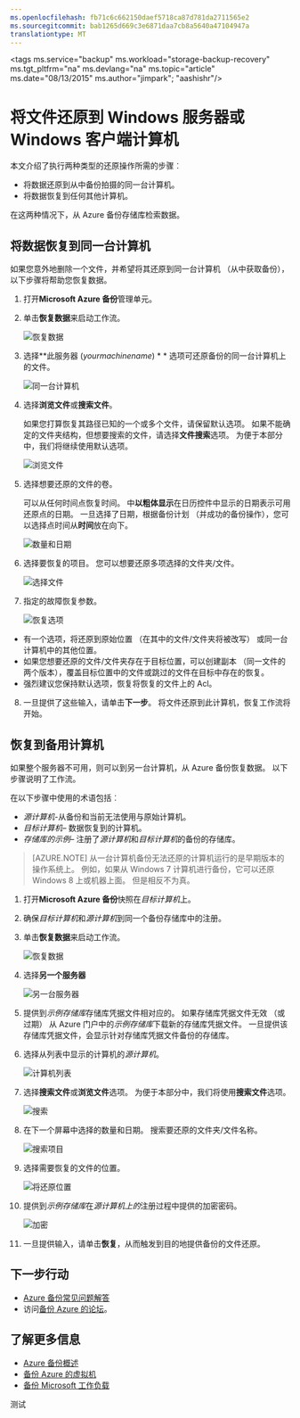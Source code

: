 ```yaml
---
ms.openlocfilehash: fb71c6c662150daef5718ca87d781da2711565e2
ms.sourcegitcommit: bab1265d669c3e6871daa7cb8a5640a47104947a
translationtype: MT
---
```

<properties
   pageTitle="从 Azure 数据还原到 Windows 服务器或 Windows 客户端 |Microsoft Azure"
   description="了解如何从 Windows 服务器或 Windows 客户端还原。"
   services="backup"
   documentationCenter=""
   authors="aashishr"
   manager="jwhit"
   editor=""/>

<tags
   ms.service="backup"
   ms.workload="storage-backup-recovery"
     ms.tgt_pltfrm="na"
     ms.devlang="na"
     ms.topic="article"
     ms.date="08/13/2015"
     ms.author="jimpark"; "aashishr"/>

# 将文件还原到 Windows 服务器或 Windows 客户端计算机
本文介绍了执行两种类型的还原操作所需的步骤︰

- 将数据还原到从中备份拍摄的同一台计算机。
- 将数据恢复到任何其他计算机。

在这两种情况下，从 Azure 备份存储库检索数据。

## 将数据恢复到同一台计算机
如果您意外地删除一个文件，并希望将其还原到同一台计算机 （从中获取备份），以下步骤将帮助您恢复数据。

1. 打开**Microsoft Azure 备份**管理单元。
2. 单击**恢复数据**来启动工作流。

    ![恢复数据](./media/backup-azure-restore-windows-server/recover.png)

3. 选择**此服务器 (*yourmachinename*) * * 选项可还原备份的同一台计算机上的文件。

    ![同一台计算机](./media/backup-azure-restore-windows-server/samemachine.png)

4. 选择**浏览文件**或**搜索文件**。

    如果您打算恢复其路径已知的一个或多个文件，请保留默认选项。 如果不能确定的文件夹结构，但想要搜索的文件，请选择**文件搜索**选项。 为便于本部分中，我们将继续使用默认选项。

    ![浏览文件](./media/backup-azure-restore-windows-server/browseandsearch.png)

5. 选择想要还原的文件的卷。

    可以从任何时间点恢复时间。 中**以粗体显示**在日历控件中显示的日期表示可用还原点的日期。 一旦选择了日期，根据备份计划 （并成功的备份操作），您可以选择点时间从**时间**放在向下。

    ![数量和日期](./media/backup-azure-restore-windows-server/volanddate.png)

6. 选择要恢复的项目。 您可以想要还原多项选择的文件夹/文件。

    ![选择文件](./media/backup-azure-restore-windows-server/selectfiles.png)

7. 指定的故障恢复参数。

    ![恢复选项](./media/backup-azure-restore-windows-server/recoveroptions.png)

  - 有一个选项，将还原到原始位置 （在其中的文件/文件夹将被改写） 或同一台计算机中的其他位置。
  - 如果您想要还原的文件/文件夹存在于目标位置，可以创建副本 （同一文件的两个版本），覆盖目标位置中的文件或跳过的文件在目标中存在的恢复。
  - 强烈建议您保持默认选项，恢复将恢复的文件上的 Acl。

8. 一旦提供了这些输入，请单击**下一步**。 将文件还原到此计算机，恢复工作流将开始。

## 恢复到备用计算机
如果整个服务器不可用，则可以到另一台计算机，从 Azure 备份恢复数据。 以下步骤说明了工作流。  

在以下步骤中使用的术语包括︰

- *源计算机*-从备份和当前无法使用与原始计算机。
- *目标计算机*– 数据恢复到的计算机。
- *存储库的示例*– 注册了*源计算机*和*目标计算机*的备份的存储库。 <br/>

> [AZURE.NOTE] 从一台计算机备份无法还原的计算机运行的是早期版本的操作系统上。 例如，如果从 Windows 7 计算机进行备份，它可以还原 Windows 8 上或机器上面。 但是相反不为真。

1. 打开**Microsoft Azure 备份**快照在*目标计算机*上。
2. 确保*目标计算机*和*源计算机*到同一个备份存储库中的注册。
3. 单击**恢复数据**来启动工作流。

    ![恢复数据](./media/backup-azure-restore-windows-server/recover.png)

4. 选择**另一个服务器**

    ![另一台服务器](./media/backup-azure-restore-windows-server/anotherserver.png)

5. 提供到*示例存储库*存储库凭据文件相对应的。 如果存储库凭据文件无效 （或过期） 从 Azure 门户中的*示例存储库*下载新的存储库凭据文件。 一旦提供该存储库凭据文件，会显示针对存储库凭据文件备份的存储库。

6. 选择从列表中显示的计算机的*源计算机*。

    ![计算机列表](./media/backup-azure-restore-windows-server/machinelist.png)

7. 选择**搜索文件**或**浏览文件**选项。 为便于本部分中，我们将使用**搜索文件**选项。

    ![搜索](./media/backup-azure-restore-windows-server/search.png)

8. 在下一个屏幕中选择的数量和日期。 搜索要还原的文件夹/文件名称。

    ![搜索项目](./media/backup-azure-restore-windows-server/searchitems.png)

9. 选择需要恢复的文件的位置。

    ![将还原位置](./media/backup-azure-restore-windows-server/restorelocation.png)

10. 提供到*示例存储库*在*源计算机上的*注册过程中提供的加密密码。

    ![加密](./media/backup-azure-restore-windows-server/encryption.png)

11. 一旦提供输入，请单击**恢复**，从而触发到目的地提供备份的文件还原。

## 下一步行动
- [Azure 备份常见问题解答](backup-azure-backup-faq.md)
- 访问[备份 Azure 的论坛](http://go.microsoft.com/fwlink/p/?LinkId=290933)。

## 了解更多信息
- [Azure 备份概述](http://go.microsoft.com/fwlink/p/?LinkId=222425)
- [备份 Azure 的虚拟机](backup-azure-vms-introduction.md)
- [备份 Microsoft 工作负载](backup-azure-dpm-introduction.md)

测试
